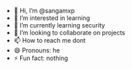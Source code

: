- 👋 Hi, I’m @sangamxp
- 👀 I’m interested in learning
- 🌱 I’m currently learning security
- 💞️ I’m looking to collaborate on projects
- 📫 How to reach me dont
- 😄 Pronouns: he
- ⚡ Fun fact: nothing

<!---
sangamxp/sangamxp is a ✨ special ✨ repository because its `README.md` (this file) appears on your GitHub profile.
You can click the Preview link to take a look at your changes.
--->
